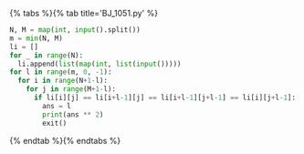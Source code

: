 {% tabs %}{% tab title='BJ_1051.py' %}

```py
N, M = map(int, input().split())
m = min(N, M)
li = []
for _ in range(N):
  li.append(list(map(int, list(input()))))
for l in range(m, 0, -1):
  for i in range(N+1-l):
    for j in range(M+1-l):
      if li[i][j] == li[i+l-1][j] == li[i+l-1][j+l-1] == li[i][j+l-1]:
        ans = l
        print(ans ** 2)
        exit()
```

{% endtab %}{% endtabs %}
